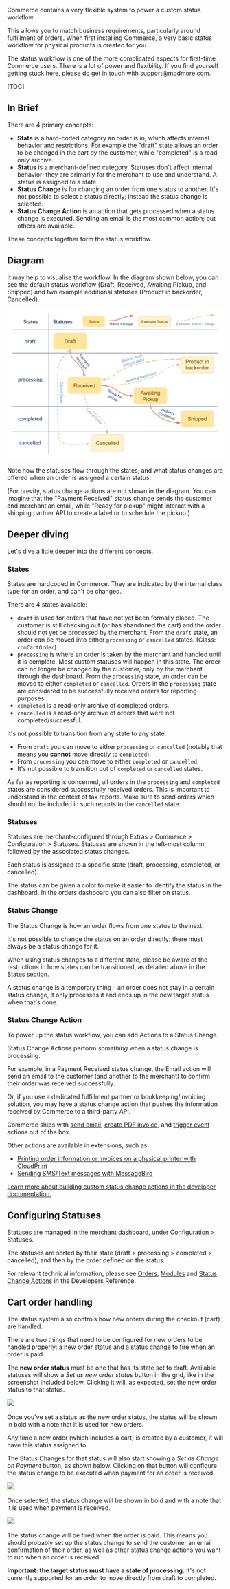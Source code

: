 Commerce contains a very flexible system to power a custom status workflow.

This allows you to match business requirements, particularly around fulfillment of orders. When first installing Commerce, a very basic status workflow for physical products is created for you.

The status workflow is one of the more complicated aspects for first-time Commerce users. There is a lot of power and flexibility. If you find yourself getting stuck here, please do get in touch with support@modmore.com.

[TOC]

## In Brief

There are 4 primary concepts:

- **State** is a hard-coded category an order is in, which affects internal behavior and restrictions. For example the "draft" state allows an order to be changed in the cart by the customer, while "completed" is a read-only archive.
- **Status** is a merchant-defined category. Statuses don't affect internal behavior; they are primarily for the merchant to use and understand. A status is assigned to a state.
- **Status Change** is for changing an order from one status to another. It's not possible to select a status directly; instead the status change is selected.
- **Status Change Action** is an action that gets processed when a status change is executed. Sending an email is the most common action; but others are available.

These concepts together form the status workflow. 

## Diagram

It may help to visualise the workflow. In the diagram shown below, you can see the default status workflow (Draft, Received, Awaiting Pickup, and Shipped) and two example additional statuses (Product in backorder, Cancelled). 

![Visual diagram showing how States, Statuses and Status Changes interact](status-diagram.jpg)

Note how the statuses flow through the states, and what status changes are offered when an order is assigned a certain status. 

(For brevity, status change actions are not shown in the diagram. You can imagine that the "Payment Received" status change sends the customer and merchant an email, while "Ready for pickup" might interact with a shipping partner API to create a label or to schedule the pickup.)

## Deeper diving

Let's dive a little deeper into the different concepts. 

### States

States are hardcoded in Commerce. They are indicated by the internal class type for an order, and can't be changed. 

There are 4 states available:

- `draft` is used for orders that have not yet been formally placed. The customer is still checking out (or has abandoned the cart) and the order should not yet be processed by the merchant. From the `draft` state, an order can be moved into either `processing` or `cancelled` states. (Class: `comCartOrder`)
- `processing` is where an order is taken by the merchant and handled until it is complete. Most custom statuses will happen in this state. The order can no longer be changed by the customer, only by the merchant through the dashboard. From the `processing` state, an order can be moved to either `completed` or `cancelled`. Orders in the `processing` state are considered to be successfully received orders for reporting purposes. 
- `completed` is a read-only archive of completed orders. 
- `cancelled` is a read-only archive of orders that were not completed/successful.

It's not possible to transition from any state to any state. 

- From `draft` you can move to either `processing` or `cancelled` (notably that means you **cannot** move directly to `completed`). 
- From `processing` you can move to either `completed` or `cancelled`. 
- It's not possible to transition out of `completed` or `cancelled` states.

As far as reporting is concerned, all orders in the `processing` and `completed` states are considered successfully received orders. This is important to understand in the context of tax reports. Make sure to send orders which should not be included in such reports to the `cancelled` state. 

### Statuses

Statuses are merchant-configured through Extras > Commerce > Configuration > Statuses. Statuses are shown in the left-most column, followed by the associated status changes.

Each status is assigned to a specific state (draft, processing, completed, or cancelled).

The status can be given a color to make it easier to identify the status in the dashboard. In the orders dashboard you can also filter on status.

### Status Change

The Status Change is how an order flows from one status to the next. 

It's not possible to change the status on an order directly; there must always be a status change for it.

When using status changes to a different state, please be aware of the restrictions in how states can be transitioned, as detailed above in the States section. 

A status change is a temporary thing - an order does not stay in a certain status change, it only processes it and ends up in the new target status when that's done. 

### Status Change Action

To power up the status workflow, you can add Actions to a Status Change.

Status Change Actions perform _something_ when a status change is processing. 

For example, in a Payment Received status change, the Email action will send an email to the customer (and another to the merchant) to confirm their order was received successfully. 

Or, if you use a dedicated fulfillment partner or bookkeeping/invoicing solution, you may have a status change action that pushes the information received by Commerce to a third-party API.

Commerce ships with [send email](Email_Action), [create PDF invoice](Invoice_Action), and [trigger event](Event_Action) actions out of the box. 

Other actions are available in extensions, such as:

- [Printing order information or invoices on a physical printer with CloudPrint](https://modmore.com/commerce/extensions/cloudprint/)
- [Sending SMS/Text messages with MessageBird](https://modmore.com/commerce/extensions/messagebird/)

[Learn more about building custom status change actions in the developer documentation.](../Developer/Status_Change_Actions)

## Configuring Statuses

Statuses are managed in the merchant dashboard, under Configuration > Statuses. 

The statuses are sorted by their state (draft > processing > completed > cancelled), and then by the order defined on the status. 

For relevant technical information, please see [Orders](../Developer/Orders), [Modules](../Developer/Modules) and [Status Change Actions](../Developer/Status_Change_Actions) in the Developers Reference.

## Cart order handling

The status system also controls how new orders during the checkout (cart) are handled. 

There are two things that need to be configured for new orders to be handled properly: a new order status and a status change to fire when an order is paid. 

The **new order status** must be one that has its state set to draft. Available statuses will show a _Set as new order status_ button in the grid, like in the screenshot included below. Clicking it will, as expected, set the new order status to that status.

![](../../images/statuses/set-new-order-status.jpg)

Once you've set a status as the new order status, the status will be shown in bold with a note that it is used for new orders. 

Any time a new order (which includes a cart) is created by a customer, it will have this status assigned to.

The Status Changes for that status will also start showing a _Set as Change on Payment_ button, as shown below. Clicking on that button will configure the status change to be executed when payment for an order is received. 

![](../../images/statuses/set-paid-order-change.jpg)

Once selected, the status change will be shown in bold and with a note that it is used when payment is received. 

![](../../images/statuses/paid-order-change-set.jpg)

The status change will be fired when the order is paid. This means you should probably set up the status change to send the customer an email confirmation of their order, as well as other status change actions you want to run when an order is received.

**Important: the target status must have a state of processing.** It's not currently supported for an order to move directly from draft to completed.
